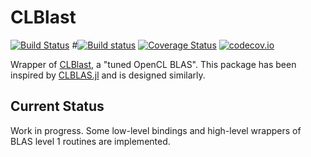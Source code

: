 # CLBlast

[![Build Status](https://travis-ci.org/ranocha/CLBlast.jl.svg?branch=master)](https://travis-ci.org/ranocha/CLBlast.jl)
#[![Build status](https://ci.appveyor.com/api/projects/status/i1saoodeqrepiodl?svg=true)](https://ci.appveyor.com/project/ranocha/CLBlast-jl)
[![Coverage Status](https://coveralls.io/repos/github/ranocha/CLBlast.jl/badge.svg?branch=master)](https://coveralls.io/github/ranocha/CLBlast.jl?branch=master)
[![codecov.io](http://codecov.io/github/ranocha/CLBlast.jl/coverage.svg?branch=master)](http://codecov.io/github/ranocha/CLBlast.jl?branch=master)

Wrapper of [CLBlast](https://github.com/CNugteren/CLBlast), a "tuned OpenCL BLAS".
This package has been inspired by [CLBLAS.jl](https://github.com/JuliaGPU/CLBLAS.jl)
and is designed similarly.

## Current Status

Work in progress. Some low-level bindings and high-level wrappers of BLAS level 1
routines are implemented.

